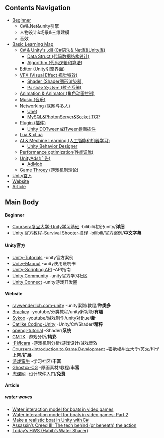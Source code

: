 ## Contents Navigation
- [Beginner](#Beginner) 
  - C#&.Net&unity引擎
  - 人物设计&场景&三维建模
  - 音效
- [Basic Learning Map](#basic-learning-map)
  - [C# & Unity's .dll (C#语法&.Net库&Unity库)](#c--unitys-dll-c语法net库unity库)
    - [Data Struct (代码数据结构设计)](#data-struct-代码数据结构设计)
    - [Algorithm (代码逻辑和算法)](#algorithm-代码逻辑和算法)
  - [Editor (Unity引擎界面)](#editor-unity引擎界面)
  - [VFX (Visual Effect 视觉特效)](#vfx-visual-effect-视觉特效)
    - [Shader (Shader图形渲染器)](#shader-shader图形渲染器)
    - [Particle System (粒子系统)](#particle-system-粒子系统)
  - [Animation & Animator (角色动画控制)](#animation--animator-角色动画控制)
  - [Music (音乐)](#music-音乐)
  - [Networking (联网与多人)](#Networking)
    - [Unet](#Unet)
    - [MySQL&PhotonServer&Socket TCP](#MySQL&PhotonServer&Socket-TCP)
  - [Plugin (插件)](#plugin-插件)
    - [Unity DOTween或iTween动画插件](#Unity-DOTween|iTween-动画插件)
  - [Lua & xLua](#Lua--xLua)
  - [AI & Mechine Learning (人工智能和机器学习)](#ai--machine-learning-人工智能和机器学习)
    - [Unity Behavior Designer](#Unity-Behavior-Designer)
  - [Performance optimization(性能调优)](#Performance-optimization)
  - [UnityAds(广告)](#UnityAds)
    - [AdMob](#AdMob)
  - [Game Throey (游戏机制理论)](#game-throey-游戏机制理论)
- [Unity官方](#Unity官方) 
- [Website](#Website) 
- [Article](#Article)


## Main Body
#### Beginner
- [Coursera复旦大学-Unity学习基础](https://www.bilibili.com/video/av10755879/%20) -bilibili/初识unity/**详细**
- [Unity 官方教程-Survival Shooter-自译](https://www.bilibili.com/video/av18791296?from=search&seid=14997144213918929603) -bilibili/官方案例/**中文字幕**

#### Unity官方
- [Unity-Tutorials](https://unity3d.com/cn/learn/tutorials) -unity官方案例
- [Unity-Mannul](https://docs.unity3d.com/2017.2/Documentation/Manual/UnityManual.html) -unity使用说明书
- [Unity-Scripting API](https://docs.unity3d.com/2017.2/Documentation/ScriptReference/index.html) -API指南
- [Unity Community](https://unity3d.com/cn/community) -unity官方学习社区
- [Unity Connect](https://connect.unity.com/) -unity游戏开发圈

#### Website
- [raywenderlich.com-unity](https://www.raywenderlich.com/unity) -unity案例/教程/**种类多**
- [Brackey](https://www.youtube.com/channel/UCYbK_tjZ2OrIZFBvU6CCMiA) -youtube/分类教程/unity新功能/**有趣**
- [Sykoo](https://www.youtube.com/channel/UCNJvwJ6daLmw4_gUKTw4cSg) -youtube/游戏制作/unity对比ue/**新**
- [Catlike Coding-Unity](https://catlikecoding.com/) -Unity/C#/Shader/**精粹**
- [opengl-tutorial](http://www.opengl-tutorial.org/cn/) -Shader/**系统**
- [GMTK](https://www.youtube.com/user/McBacon1337) -游戏分析/**精彩**
- [卡姐cara](https://space.bilibili.com/180052141/#/) -游戏机制分析/游戏设计/游戏音效
- [Coursera-Introduction to Game Development](https://www.coursera.org/learn/game-development/) -密歇根州立大学/英文/科学上网/**扩展**
- [游戏蛮牛](http://www.manew.com/) -学习社区/**丰富**
- [Ghostxx-CG](http://ghostxx.com/) -原画素材/教程/**丰富**
- [虎课网](https://huke88.com/) -设计软件入门/**免费**

#### Article
##### water waves
- [Water interaction model for boats in video games](https://www.gamasutra.com/view/news/237528/Water_interaction_model_for_boats_in_video_games.php)
- [Water interaction model for boats in video games: Part 2](https://www.gamasutra.com/view/news/263237/Water_interaction_model_for_boats_in_video_games_Part_2.php)
- [Make a realistic boat in Unity with C#](https://www.habrador.com/tutorials/unity-boat-tutorial/5-resistance-forces/)
- [Assassin’s Creed III: The tech behind (or beneath) the action](https://www.fxguide.com/featured/assassins-creed-iii-the-tech-behind-or-beneath-the-action/)
- [Today’s HWS (Habib’s Water Shader)](https://habibs.wordpress.com/)
